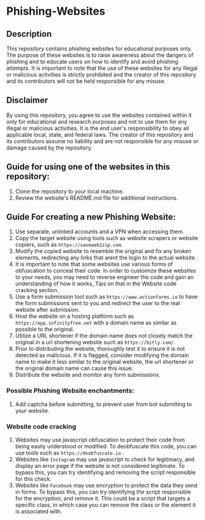 # Phishing-Websites

## Description
This repository contains phishing websites for educational purposes only. The purpose of these websites is to raise awareness about the dangers of phishing and to educate users on how to identify and avoid phishing attempts. It is important to note that the use of these websites for any illegal or malicious activities is strictly prohibited and the creator of this repository and its contributors will not be held responsible for any misuse.

## Disclaimer
By using this repository, you agree to use the websites contained within it only for educational and research purposes and not to use them for any illegal or malicious activities. It is the end user's responsibility to obey all applicable local, state, and federal laws. The creator of this repository and its contributors assume no liability and are not responsible for any misuse or damage caused by the repository.

## Guide for using one of the websites in this repository:
1. Clone the repository to your local machine.
2. Review the website's README.md file for additional instructions.

## Guide For creating a new Phishing Website:
1. Use separate, unlinked accounts and a VPN when accessing them.
2. Copy the target website using tools such as website scrapers or website copiers, such as `https://saveweb2zip.com`.
3. Modify the copied website to resemble the original and fix any broken elements, redirecting any links that arent the login to the actual website.
4. It is important to note that some websites use various forms of obfuscation to conceal their code. In order to customize these websites to your needs, you may need to reverse engineer the code and gain an understanding of how it works, Tips on that in the Website code cracking section.
5. Use a form submission tool such as `https://www.actionforms.io` to have the form submissions sent to you and redirect the user to the real website after submission.
6. Host the website on a hosting platform such as `https://app.infinityfree.net` with a domain name as similar as possible to the original.
7. Utilize a URL shortener if the domain name does not closely match the original in a url shortening website such as `https://bitly.com/`.
8. Prior to distributing the website, thoroughly test it to ensure it is not detected as malicious. If it is flagged, consider modifying the domain name to make it less similar to the original website, the url shortener or the original domain name can cause this issue.
9. Distribute the website and monitor any form submissions.

### Possible Phishing Website enchantments:
1. Add captcha before submitting, to prevent user from bot submitting to your website.

### Website code cracking
1. Websites may use javascript obfuscation to protect their code from being easily understood or modified. To deobfuscate this code, you can use tools such as `https://deobfuscate.io` .
2. Websites like `Instagram` may use javascript to check for legitimacy, and display an error page if the website is not considered legitimate. To bypass this, you can try identifying and removing the script responsible for this check.
3. Websites like `Facebook` may use encryption to protect the data they send in forms. To bypass this, you can try identifying the script responsible for the encryption, and remove it. This could be a script that targets a specific class, in which case you can remove the class or the element it is associated with.
